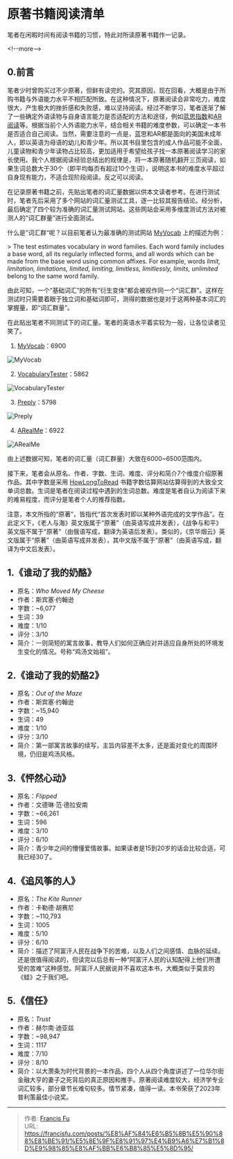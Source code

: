 # 原著书籍阅读清单


笔者在闲暇时间有阅读书籍的习惯，特此对所读原著书籍作一记录。

&lt;!--more--&gt;

## 0.前言

笔者少时曾购买过不少原著，但鲜有读完的。究其原因，现在回看，大概是由于所购书籍与外语能力水平不相匹配所致。在这种情况下，原著阅读会非常吃力，难度很大，产生极大的挫折感和失败感，难以坚持阅读。经过不断学习，笔者逐渐了解了一些确定外语读物与自身语言能力是否适配的方法和途径，例如[蓝思指数](https://hub.lexile.com/)和[AR阅读](https://www.arbookfind.com/)等。根据当前个人外语能力水平，结合相关书籍的难度参数，可以确定一本书是否适合自己阅读。当然，需要注意的一点是，蓝思和AR都是面向的美国未成年人，即以英语为母语的幼儿和青少年。所以其书目里包含的成人作品可能不全面，儿童读物和青少年读物占比较高，更加适用于希望给孩子找一本原著阅读学习的家长使用。我个人根据阅读经验总结出的规律是，将一本原著随机翻开三页阅读，如果生词总数大于30个（即平均每页有超过10个生词），说明这本书的难度水平超过自身现有能力，不适合现阶段阅读。反之可以阅读。

在记录原著书籍之前，先贴出笔者的词汇量数据以供本文读者参考。在进行测试时，笔者先后采用了多个网站的词汇量测试工具，逐一比较其报告结论。经分析，最后确定了四个较为准确的词汇量测试网站。这些网站会采用多维度测试方法对被测人的“词汇群量”进行全面测试。

什么是”词汇群“呢？以目前笔者认为最准确的测试网站 [MyVocab](https://www.myvocab.info/en) 上的描述为例：

&gt; The test estimates vocabulary in word families. Each word family includes a base word, all its regularly inflected forms, and all words which can be made from the base word using common affixes. For example, words *limit, limitation, limitations, limited, limiting, limitless, limitlessly, limits, unlimited* belong to the same word family.

由此可知，一个“基础词汇”的所有“衍生变体”都会被视作同一个“词汇群”。这样在测试时只需要着眼于独立词和基础词即可，测得的数据也是对于这两种基本词汇的掌握量，即“词汇群量”。

在此贴出笔者不同测试下的词汇量。笔者的英语水平着实较为一般，让各位读者见笑了。

1. [MyVocab](https://www.myvocab.info/en)：6900

![MyVocab](/images/评测合辑/原著书籍阅读清单/myvocab.png)

2. [VocabularyTester](https://www.vocabularytester.com/vocabulary-test)：5862

![VocabularyTester](/images/评测合辑/原著书籍阅读清单/vocabularytester.png)

3. [Preply](https://preply.com/en/learn/english/test-your-vocab)：5798

![Preply](/images/评测合辑/原著书籍阅读清单/preply.png)

4. [ARealMe](https://www.arealme.com/vocabulary-size-test/cn/)：6922

![ARealMe](/images/评测合辑/原著书籍阅读清单/arealme.png)

由上述数据可知，笔者的词汇量（词汇群量）大致在6000~6500范围内。

接下来，笔者会从原名、作者、字数、生词、难度、评分和简介7个维度介绍原著作品。其中字数是采用 [HowLongToRead](https://howlongtoread.com/) 书籍字数估算网站估算得到的大致全文单词总数。生词是笔者在阅读过程中遇到的生词总数。难度是笔者自认为阅读下来的难易程度，而评分是笔者个人的推荐指数。

注意，本文所指的“原著”，皆指代“首次发表时即以某种外语完成的文学作品”。在此定义下，《老人与海》英文版属于“原著”（由英语写成并发表），《战争与和平》英文版不属于“原著”（由俄语写成，翻译为英语后发表）。类似的，《京华烟云》英文版属于“原著”（由英语写成并发表），其中文版不属于“原著”（由英语写成，翻译为中文后发表）。

## 1.《谁动了我的奶酪》

* 原名：*Who Moved My Cheese*
* 作者：斯宾塞·约翰逊
* 字数：~6,077
* 生词：39
* 难度：1/10
* 评分：3/10
* 简介：一则简短的寓言故事，教导人们如何正确应对并适应自身所处的环境发生变化的情况。号称“鸡汤文始祖”。

## 2.《谁动了我的奶酪2》

* 原名：*Out of the Maze*
* 作者：斯宾塞·约翰逊
* 字数：~15,940
* 生词：49
* 难度：1/10
* 评分：3/10
* 简介：第一部寓言故事的续写，主旨内容差不太多，还是面对变化的周围环境，仍旧是鸡汤风格。

## 3.《怦然心动》

* 原名：*Flipped*
* 作者：文德琳·范·德拉安南
* 字数：~66,261
* 生词：596
* 难度：3/10
* 评分：6/10
* 简介：青少年之间的懵懂爱情故事。如果读者是15到20岁的话会比较合适，可我已经30了。

## 4.《追风筝的人》

* 原名：*The Kite Runner*
* 作者：卡勒德·胡赛尼
* 字数：~110,793
* 生词：1005
* 难度：5/10
* 评分：6/10
* 简介：描述了阿富汗人民在战争下的苦难，以及人们之间感情、血脉的延续。还是很值得阅读的，但读完以后总有一种“阿富汗人民的认知配得上他们所遭受的苦难”这种感觉。阿富汗人民据说并不喜欢这本书，大概类似于莫言的《蛙》之于我们吧。

## 5.《信任》

* 原名：*Trust*
* 作者：赫尔南·迪亚兹
* 字数：~98,947
* 生词：1117
* 难度：7/10
* 评分：8/10
* 简介：以大萧条为时代背景的一本作品，四个人从四个角度讲述了一位华尔街金融大亨的妻子之死背后的真正原因和推手。原著阅读难度较大，经济学专业词汇较多，部分章节长难句较多。情节紧凑，值得一读。本书荣获了2023年普利策最佳小说奖。

---

> 作者: [Francis Fu](https://francisfu.com/)  
> URL: https://francisfu.com/posts/%E8%AF%84%E6%B5%8B%E5%90%88%E8%BE%91/%E5%8E%9F%E8%91%97%E4%B9%A6%E7%B1%8D%E9%98%85%E8%AF%BB%E6%B8%85%E5%8D%95/  

